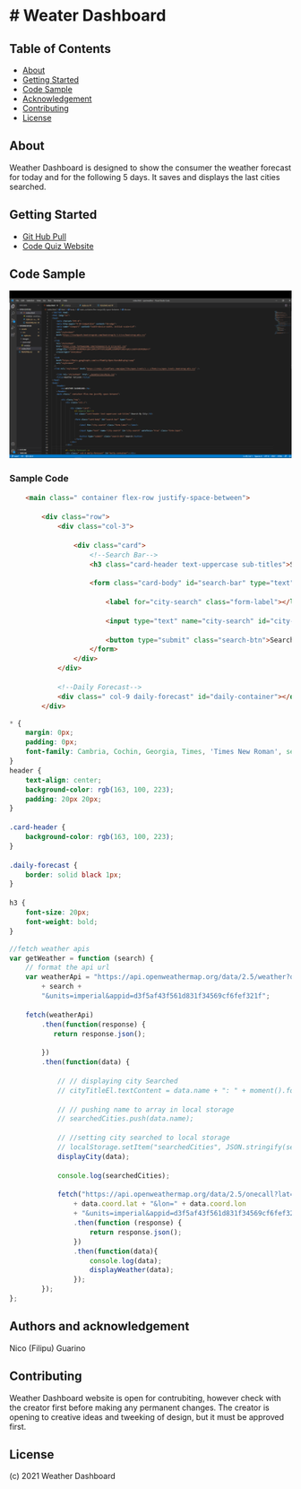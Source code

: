 # # Weater Dashboard

## Table of Contents

- [About](#about)
- [Getting Started](#getting-started)
- [Code Sample](#code-sample)
- [Acknowledgement](#acknowledgement)
- [Contributing](#contributing)
- [License](#license)

## About <a name = "about"></a>

Weather Dashboard is designed to show the consumer the weather forecast for today and for the following 5 days. It saves and displays the last cities searched.

## Getting Started <a name = "getting-started"></a>

* [Git Hub Pull](https://github.com/nicoguarino/openweather.git)
* [Code Quiz Website](https://nicoguarino.github.io/openweather/)

## Code Sample <a name = "code-sample"></a>

![Sample Code](https://github.com/nicoguarino/openweather/blob/main/assets/images/sample_code.png "Sample Code")

### Sample Code
```HTML Sample
    <main class=" container flex-row justify-space-between">

        <div class="row">
            <div class="col-3">

                <div class="card">
                    <!--Search Bar-->
                    <h3 class="card-header text-uppercase sub-titles">Search By City</h3>
    
                    <form class="card-body" id="search-bar" type="text" >
                        
                        <label for="city-search" class="form-label"></label>
                        
                        <input type="text" name="city-search" id="city-search" autofocus="true" class="form-input">
    
                        <button type="submit" class="search-btn">Search</button>
                    </form>
                </div>
            </div>

            <!--Daily Forecast-->
            <div class=" col-9 daily-forecast" id="daily-container"></div>
        </div>
```

```CSS Sample
* {
    margin: 0px;
    padding: 0px;
    font-family: Cambria, Cochin, Georgia, Times, 'Times New Roman', serif;
}
header {
    text-align: center;
    background-color: rgb(163, 100, 223);
    padding: 20px 20px;
}

.card-header {
    background-color: rgb(163, 100, 223);
}

.daily-forecast {
    border: solid black 1px;
}

h3 {
    font-size: 20px;
    font-weight: bold;
}

```
```JavaScript Sample
//fetch weather apis
var getWeather = function (search) {
    // format the api url
    var weatherApi = "https://api.openweathermap.org/data/2.5/weather?q="
        + search +
        "&units=imperial&appid=d3f5af43f561d831f34569cf6fef321f";

    fetch(weatherApi)
        .then(function(response) {
           return response.json();

        })
        .then(function(data) {

            // // displaying city Searched
            // cityTitleEl.textContent = data.name + ": " + moment().format("L");

            // // pushing name to array in local storage
            // searchedCities.push(data.name);

            // //setting city searched to local storage
            // localStorage.setItem("searchedCities", JSON.stringify(searchedCities));
            displayCity(data);

            console.log(searchedCities);

            fetch("https://api.openweathermap.org/data/2.5/onecall?lat="
                + data.coord.lat + "&lon=" + data.coord.lon
                + "&units=imperial&appid=d3f5af43f561d831f34569cf6fef321f")
                .then(function (response) {
                    return response.json();
                })
                .then(function(data){
                    console.log(data);
                    displayWeather(data);
                });
        });
};
```

## Authors and acknowledgement <a name = "acknowledgement"></a>

Nico (Filipu) Guarino


## Contributing <a name = "contributing"></a>

Weather Dashboard website is open for contrubiting, however check with the creator first before making any permanent changes. The creator is opening to creative ideas and tweeking of design, but it must be approved first.

## License <a name = "license">

(c) 2021 Weather Dashboard

